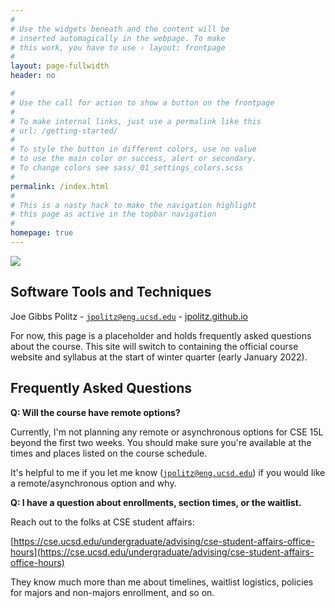 ```yaml
---
#
# Use the widgets beneath and the content will be
# inserted automagically in the webpage. To make
# this work, you have to use › layout: frontpage
#
layout: page-fullwidth
header: no

#
# Use the call for action to show a button on the frontpage
#
# To make internal links, just use a permalink like this
# url: /getting-started/
#
# To style the button in different colors, use no value
# to use the main color or success, alert or secondary.
# To change colors see sass/_01_settings_colors.scss
#
permalink: /index.html
#
# This is a nasty hack to make the navigation highlight
# this page as active in the topbar navigation
#
homepage: true
---
```


<div class="row">
<div class="large-8 large-centered columns">
<a href="https://xkcd.com/1343/"><img src="https://imgs.xkcd.com/comics/manuals.png"/></a>
</div>
</div>


## Software Tools and Techniques

Joe Gibbs Politz - <code>jpolitz@eng.ucsd.edu</code> -  [jpolitz.github.io](https://jpolitz.github.io)

For now, this page is a placeholder and holds frequently asked questions about
the course. This site will switch to containing the official course website and
syllabus at the start of winter quarter (early January 2022).

## Frequently Asked Questions

**Q: Will the course have remote options?**

Currently, I'm not planning any remote or asynchronous options for CSE 15L
beyond the first two weeks.  You should make sure you're available at the times
and places listed on the course schedule.

It's helpful to me if you let me know (<code>jpolitz@eng.ucsd.edu</code>) if
you would like a remote/asynchronous option and why.

**Q: I have a question about enrollments, section times, or the waitlist.**

Reach out to the folks at CSE student affairs:

[https://cse.ucsd.edu/undergraduate/advising/cse-student-affairs-office-hours](https://cse.ucsd.edu/undergraduate/advising/cse-student-affairs-office-hours)

They know much more than me about timelines, waitlist logistics, policies for
majors and non-majors enrollment, and so on.
